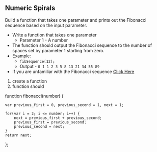 ## Numeric Spirals

Build a function that takes one parameter and prints out the Fibonacci sequence based on the input parameter. 

- Write a function that takes one parameter
	- Parameter 1 - A number
- The function should output the Fibonacci sequence to the number of spaces set by parameter 1 starting from zero.
- Example:
	- `fibSequence(12);`
	- Output - `0 1 1 2 3 5 8 13 21 34 55 89`
- If you are unfamiliar with the Fibonacci sequence <a href="https://www.google.com" target="_blank">Click Here</a>

1. create a function
2. function should 


function fibonacci(number) {

    var previous_first = 0, previous_second = 1, next = 1;

    for(var i = 2; i <= number; i++) {
        next = previous_first + previous_second;
        previous_first = previous_second;
        previous_second = next;
    }
    return next;
};
